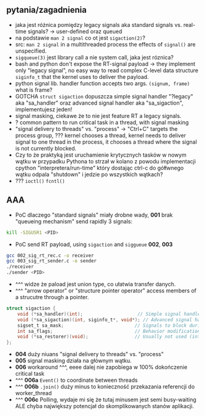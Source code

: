 


## pytania/zagadnienia
- jaka jest różnica pomiędzy legacy signals aka standard signals vs. real-time signals? -> user-defined oraz queued
- na podstawie `man 2 signal` co ot jest `sigaction(2)`?
- src: `man 2 signal` in a multithreaded process the effects of `signal()` are unspecified.
- `sigqueue(3)` jest library call a nie system call, jaka jest róznica?
- bash and python don't expose the RT-signal payload -> they implement only "legacy signal", no easy way to read complex C-level data structure `siginfo_t` that the kernel uses to deliver the payload.
- python signal lib. handler function accepts two args. `(signum, frame)` what is frame?
- GOTCHA `struct sigaction` dopuszcza simple signal handler "?legacy" aka "sa_handler" oraz advanced signal handler aka "sa_sigaction", implementujesz jeden!
- signal masking, ciekawe że to nie jest feature RT a legacy signals.
- ? common pattern to run critical task in a thread, with signal masking
- "signal delivery to threads" vs. "process" -> "Ctrl+C" targets the process group, ??? kernel chooses a thread, kernel needs to deliver signal to one thread in the process, it chooses a thread where the signal is not currently blocked.
- Czy to że praktyką jest uruchamienie krytycznych tasków w nowym wątku w przypadku Pythona to strzał w kolano z powodu implementacji cpython "interpretera/run-time" który dostając ctrl-c do gółłwnego wątku odpala "shutdown" i jedzie po wszystkich wątkach?
- ??? `ioctl()` `fcntl()`



## AAA
- PoC dlaczego "standard signals" miały drobne wady, **001** brak "queueing mechanism" 
send rapidly 3 signals:
```bash
kill -SIGUSR1 <PID>
```
- PoC send RT payload, using `sigaction` and `siggueue` **002**, **003**
```sh
gcc 002_sig_rt_rec.c -o receiver
gcc 003_sig_rt_sender.c -o sender
./receiver
./sender <PID>
```
- ^^^ widze że paload jest union type, co ułatwia transfer danych.
- ^^^ "arrow operator" or "structure pointer operator" access members of a strucutre through a pointer.
```c
struct sigaction {
    void (*sa_handler)(int);                    // Simple signal handler (one argument)
    void (*sa_sigaction)(int, siginfo_t*, void*); // Advanced signal handler (three arguments)
    sigset_t sa_mask;                          // Signals to block during handler execution
    int sa_flags;                              // Behavior modification flags
    void (*sa_restorer)(void);                 // Usually not used (internal)
};
```
- **004** duży niuans "signal delivery to threads" vs. "process"
- **005** signal masking działa na głównym wątku.
- **006** workaround ^^^, eeee dalej nie zapobiega w 100% dokończenie critical task
- ^^^ **006a** `Event()` to coordinate between threads
- ^^^ **006b** `.join()` duży minus to konieczność przekazania referencji do worker_thread
- ^^^ **006c** Polling, wydaje mi się że tutaj minusem jest semi busy-waiting ALE chyba największy potencjał do skomplikowanych stanów aplikacji.